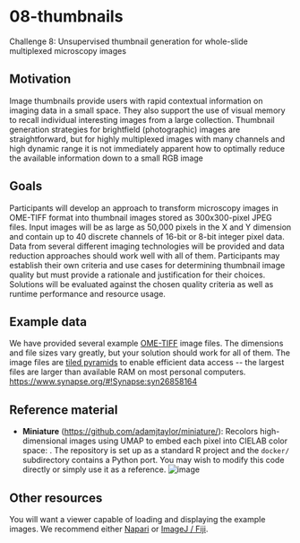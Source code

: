 # 08-thumbnails
Challenge 8: Unsupervised thumbnail generation for whole-slide multiplexed microscopy images

## Motivation
Image thumbnails provide users with rapid contextual information on imaging data in a small space. They also support the use of visual memory to recall individual interesting images from a large collection. Thumbnail generation strategies for brightfield (photographic) images are straightforward, but for highly multiplexed images with many channels and high dynamic range it is not immediately apparent how to optimally reduce the available information down to a small RGB image

## Goals
Participants will develop an approach to transform microscopy images in OME-TIFF format into thumbnail images stored as 300x300-pixel JPEG files. Input images will be as large as 50,000 pixels in the X and Y dimension and contain up to 40 discrete channels of 16-bit or 8-bit integer pixel data. Data from several different imaging technologies will be provided and data reduction approaches should work well with all of them. Participants may establish their own criteria and use cases for determining thumbnail image quality but must provide a rationale and justification for their choices. Solutions will be evaluated against the chosen quality criteria as well as runtime performance and resource usage.

## Example data
We have provided several example [OME-TIFF](https://docs.openmicroscopy.org/ome-model/6.2.0/ome-tiff/index.html) image files. The dimensions and file sizes vary greatly, but your solution should work for all of them. The image files are [tiled pyramids](https://docs.openmicroscopy.org/ome-model/6.2.2/ome-tiff/specification.html#sub-resolutions) to enable efficient data access -- the largest files are larger than available RAM on most personal computers.
https://www.synapse.org/#!Synapse:syn26858164

## Reference material

* **Miniature** (https://github.com/adamjtaylor/miniature/): Recolors high-dimensional images using UMAP to embed each pixel into CIELAB color space: . The repository is set up as a standard R project and the `docker/` subdirectory contains a Python port. You may wish to modify this code directly or simply use it as a reference. ![image](https://user-images.githubusercontent.com/14945787/127400268-b6345cf4-a90c-4d77-9f83-6889de6763a5.png)

## Other resources

You will want a viewer capable of loading and displaying the example images. We recommend either [Napari](https://napari.org/) or [ImageJ / Fiji](https://fiji.sc/).
